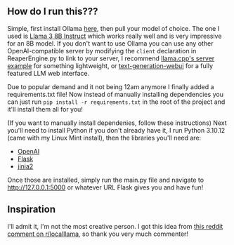 ## How do I run this???
Simple, first install Ollama [here](https://ollama.com/download), then pull your model of choice. The one I used is [Llama 3 8B Instruct](https://ollama.com/library/llama3) which works really well and is very impressive for an 8B model. If you don't want to use Ollama you can use any other OpenAI-compatible server by modifying the `client` declaration in ReaperEngine.py to link to your server, I recommend [llama.cpp's server example](https://github.com/ggerganov/llama.cpp/tree/master/examples/server) for something lightweight, or [text-generation-webui](https://github.com/oobabooga/text-generation-webui/) for a fully featured LLM web interface.

Due to popular demand and it not being 12am anymore I finally added a requirements.txt file! Now instead of manually installing dependencies you can just run `pip install -r requirements.txt` in the root of the project and it'll install them all for you!

(If you want to manually install dependenies, follow these instructions) Next you'll need to install Python if you don't already have it, I run Python 3.10.12 (came with my Linux Mint install), then the libraries you'll need are:
- [OpenAI](https://pypi.org/project/openai/)
- [Flask](https://pypi.org/project/Flask/)
- [jinja2](https://pypi.org/project/Jinja2/)

Once those are installed, simply run the main.py file and navigate to http://127.0.0.1:5000 or whatever URL Flask gives you and have fun!

## Inspiration
I'll admit it, I'm not the most creative person. I got this idea from [this reddit comment on r/localllama](https://new.reddit.com/r/LocalLLaMA/comments/1c6ejb8/comment/l02eeqx/), so thank you very much commenter!
